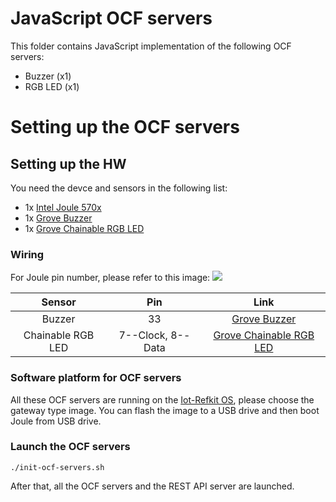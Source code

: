 # JavaScript OCF servers
This folder contains JavaScript implementation of the following OCF servers:
* Buzzer (x1)
* RGB LED (x1)


# Setting up the OCF servers
## Setting up the HW
You need the devce and sensors in the following list:
* 1x [Intel Joule 570x](http://www.intel.com/buy/us/en/product/emergingtechnologies/intel-joule-570x-developer-kit-541737)
* 1x [Grove Buzzer](http://www.seeedstudio.com/wiki/Grove_-_Buzzer)
* 1x [Grove Chainable RGB LED](http://www.seeedstudio.com/depot/twig-chainable-rgb-led-p-850.html?cPath=156_157)

### Wiring
For Joule pin number, please refer to this image:
![](https://github.com/rwaldron/galileo-io/blob/master/joule-breakout-names-pins-role.jpg)

|       Sensor      |   Pin  |          Link            |
|:-----------------:|:------:|:------------------------:|
| Buzzer            |   33   |[Grove Buzzer](https://www.seeedstudio.com/Grove-Buzzer-p-768.html)            |
| Chainable RGB LED | 7--Clock, 8--Data        |[Grove Chainable RGB LED](http://wiki.seeed.cc/Grove-Chainable_RGB_LED/)      |

### Software platform for OCF servers
All these OCF servers are running on the [Iot-Refkit OS](http://iot-ref-kit.ostc.intel.com/download/builds/intel-iot-refkit_master/latest/images/intel-corei7-64/), please choose the gateway type image.
You can flash the image to a USB drive and then boot Joule from USB drive.


### Launch the OCF servers
```
./init-ocf-servers.sh
```
After that, all the OCF servers and the REST API server are launched.
